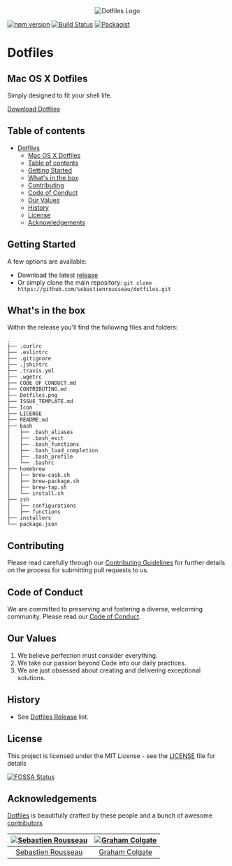 <p align="center">
  <img src="Dotfiles.png" alt="Dotfiles Logo" title="Dotfiles Logo">
</p>

[![npm version](https://badge.fury.io/js/%40sebastienrousseau%2Fdotfiles.svg)](https://badge.fury.io/js/%40sebastienrousseau%2Fdotfiles)
[![Build Status](https://travis-ci.org/@sebastienrousseau/dotfiles.svg?branch=master)](https://travis-ci.org/@sebastienrousseau/dotfiles/)
[![Packagist](https://img.shields.io/badge/license-MIT-blue.svg)](https://skeletonic.github.io/license)

# Dotfiles

## Mac OS X Dotfiles

Simply designed to fit your shell life.

<a href="https://github.com/sebastienrousseau/dotfiles/releases/latest">Download Dotfiles</a>

## Table of contents

- [Dotfiles](#dotfiles)
  - [Mac OS X Dotfiles](#mac-os-x-dotfiles)
  - [Table of contents](#table-of-contents)
  - [Getting Started](#getting-started)
  - [What's in the box](#whats-in-the-box)
  - [Contributing](#contributing)
  - [Code of Conduct](#code-of-conduct)
  - [Our Values](#our-values)
  - [History](#history)
  - [License](#license)
  - [Acknowledgements](#acknowledgements)

## Getting Started

A few options are available:

- Download the latest [release](https://github.com/sebastienrousseau/dotfiles/releases/latest)
- Or simply clone the main repository: `git clone https://github.com/sebastienrousseau/dotfiles.git`

## What's in the box

Within the release you'll find the following files and folders:

```
.
├── .curlrc
├── .eslintrc
├── .gitignore
├── .jshintrc
├── .travis.yml
├── .wgetrc
├── CODE_OF_CONDUCT.md
├── CONTRIBUTING.md
├── Dotfiles.png
├── ISSUE_TEMPLATE.md
├── Icon
├── LICENSE
├── README.md
├── bash
│   ├── .bash_aliases
│   ├── .bash_exit
│   ├── .bash_functions
│   ├── .bash_load_completion
│   ├── .bash_profile
│   └── .bashrc
├── homebrew
│   ├── brew-cask.sh
│   ├── brew-package.sh
│   ├── brew-tap.sh
│   └── install.sh
├── zsh
│   ├── configurations
│   ├── functions
├── installers
└── package.json

```

## Contributing

Please read carefully through our [Contributing Guidelines](https://github.com/sebastienrousseau/dotfiles/blob/master/CONTRIBUTING.md) for further details on the process for submitting pull requests to us.

## Code of Conduct

We are committed to preserving and fostering a diverse, welcoming community. Please read our [Code of Conduct](https://github.com/sebastienrousseau/dotfiles/blob/master/CODE_OF_CONDUCT.md).

## Our Values

1. We believe perfection must consider everything.
2. We take our passion beyond Code into our daily practices.
3. We are just obsessed about creating and delivering exceptional solutions.

## History

- See [Dotfiles Release](https://github.com/sebastienrousseau/dotfiles/releases) list.

## License

This project is licensed under the MIT License - see the [LICENSE](https://github.com/sebastienrousseau/dotfiles/blob/master/LICENSE) file for details

[![FOSSA Status](https://app.fossa.io/api/projects/git%2Bgithub.com%2Freedia%2Fdotfiles.svg?type=large)](https://app.fossa.io/projects/git%2Bgithub.com%2Freedia%2Fdotfiles?ref=badge_large)

## Acknowledgements

[Dotfiles](https://dotfiles.io) is beautifully crafted by these people and a bunch of awesome [contributors](https://github.com/sebastienrousseau/dotfiles/graphs/contributors)

| [![Sebastien Rousseau](https://avatars0.githubusercontent.com/u/1394998?s=117)](http://sebastienrousseau.co.uk) | [![Graham Colgate](https://avatars0.githubusercontent.com/u/35816108?s=117)](https://github.com/gramtech) |
| :-------------------------------------------------------------------------------------------------------------: | :-------------------------------------------------------------------------------------------------------------: |
| [Sebastien Rousseau](https://github.com/sebastienrousseau) | [Graham Colgate](https://github.com/gramtech) |
